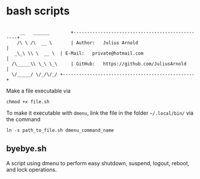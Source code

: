 # bash scripts


```

     __   ______    	+-------------------------------------------------+
    /\ \ /\  __ \   	| Author:   Julius Arnold                         |
   _\_\ \\ \  __ \	| E-Mail:   private@hotmail.com                   |
  /\_____\\ \_\ \_\ 	| GitHub:   https://github.com/JuliusArnold       |
  \/_____/ \/_/\/_/	+-------------------------------------------------+
```


Make a file executable via 
```
chmod +x file.sh
```


To make it executable with `dmenu`, link the file in the folder `~/.local/bin/` via the command
```
ln -s path_to_file.sh dmenu_command_name
```

## byebye.sh 
A script using dmenu to perform easy shutdown, suspend, logout, reboot, and lock operations.
